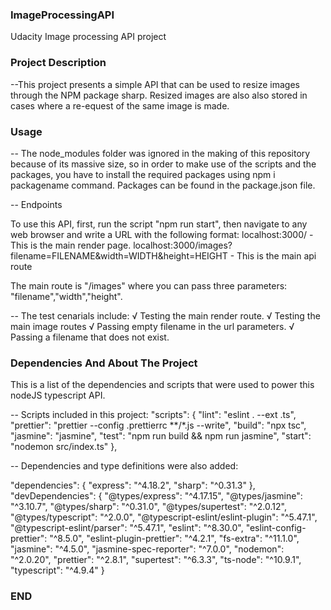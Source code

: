 ### ImageProcessingAPI ###
Udacity Image processing API project


### Project Description ###

--This project presents a simple API that can be used to resize images through the NPM package sharp. Resized images are also also stored in cases where a re-equest of the same image is made.

### Usage ###

-- The node_modules folder was ignored in the making of this repository because of its massive size, so in order to make use of the scripts and the packages, you have to install the required packages using npm i packagename command. Packages can be found in the package.json file.

-- Endpoints 

To use this API, first, run the script "npm run start", then navigate to any web browser and write a URL with the following format:
 localhost:3000/ -This is the main render page.
 localhost:3000/images?filename=FILENAME&width=WIDTH&height=HEIGHT - This is the main api route

The main route is "/images" where you can pass three parameters: "filename","width","height".


-- The test cenarials include:
    √ Testing the main render route.
    √ Testing the main image routes
    √ Passing empty filename in the url parameters.
    √ Passing a filename that does not exist.

### Dependencies And About The Project ###

This is a list of the dependencies and scripts that were used to power this nodeJS typescript  API.


-- Scripts included in this project:
   "scripts": {
    "lint": "eslint . --ext .ts",
    "prettier": "prettier --config .prettierrc **/*.js --write",
    "build": "npx tsc",
    "jasmine": "jasmine",
    "test": "npm run build && npm run jasmine",
    "start": "nodemon src/index.ts"
  },

-- Dependencies and type definitions were also added:
    
  "dependencies": {
    "express": "^4.18.2",
    "sharp": "^0.31.3"
  },
  "devDependencies": {
    "@types/express": "^4.17.15",
    "@types/jasmine": "^3.10.7",
    "@types/sharp": "^0.31.0",
    "@types/supertest": "^2.0.12",
    "@types/typescript": "^2.0.0",
    "@typescript-eslint/eslint-plugin": "^5.47.1",
    "@typescript-eslint/parser": "^5.47.1",
    "eslint": "^8.30.0",
    "eslint-config-prettier": "^8.5.0",
    "eslint-plugin-prettier": "^4.2.1",
    "fs-extra": "^11.1.0",
    "jasmine": "^4.5.0",
    "jasmine-spec-reporter": "^7.0.0",
    "nodemon": "^2.0.20",
    "prettier": "^2.8.1",
    "supertest": "^6.3.3",
    "ts-node": "^10.9.1",
    "typescript": "^4.9.4"
  }

### END ###

